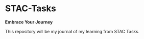 # STAC-Tasks
**Embrace Your Journey**

This repository will be my journal of my learning from STAC Tasks.

